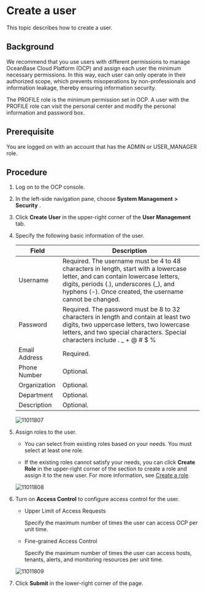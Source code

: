 Create a user
==================================

This topic describes how to create a user.

Background
-------------------------------

We recommend that you use users with different permissions to manage OceanBase Cloud Platform (OCP) and assign each user the minimum necessary permissions. In this way, each user can only operate in their authorized scope, which prevents misoperations by non-professionals and information leakage, thereby ensuring information security.

The PROFILE role is the minimum permission set in OCP. A user with the PROFILE role can visit the personal center and modify the personal information and password box.

**Prerequisite**
-------------------------------------

You are logged on with an account that has the ADMIN or USER_MANAGER role.

**Procedure**
----------------------------------

1. Log on to the OCP console.



2. In the left-side navigation pane, choose **System Management** **\>** **Security** .



3. Click **Create User** in the upper-right corner of the **User Management** tab.



4. Specify the following basic information of the user.



   |     Field     |                                                                                                                              Description                                                                                                                               |
   |---------------|------------------------------------------------------------------------------------------------------------------------------------------------------------------------------------------------------------------------------------------------------------------------|
   | Username      | Required.  The username must be 4 to 48 characters in length, start with a lowercase letter, and can contain lowercase letters, digits, periods (.), underscores (_), and hyphens (-).   Once created, the username cannot be changed. |
   | Password      | Required.  The password must be 8 to 32 characters in length and contain at least two digits, two uppercase letters, two lowercase letters, and two special characters. Special characters include . _ + @ # $ %                                       |
   | Email Address | Required.                                                                                                                                                                                                                                                              |
   | Phone Number  | Optional.                                                                                                                                                                                                                                                              |
   | Organization  | Optional.                                                                                                                                                                                                                                                              |
   | Department    | Optional.                                                                                                                                                                                                                                                              |
   | Description   | Optional.                                                                                                                                                                                                                                                              |



   ![11011807](https://help-static-aliyun-doc.aliyuncs.com/assets/img/en-US/8839248361/p346482.png)





<!-- -->

5. Assign roles to the user.

   * You can select from existing roles based on your needs. You must select at least one role.



   * If the existing roles cannot satisfy your needs, you can click **Create Role** in the upper-right corner of the section to create a role and assign it to the new user. For more information, see [Create a role](../10.using-system-management/2.create-role.md).






   ![11011808](https://help-static-aliyun-doc.aliyuncs.com/assets/img/en-US/8839248361/p346483.png)





<!-- -->

6. Turn on **Access Control** to configure access control for the user.

   * Upper Limit of Access Requests

     Specify the maximum number of times the user can access OCP per unit time.


   * Fine-grained Access Control

     Specify the maximum number of times the user can access hosts, tenants, alerts, and monitoring resources per unit time.





   ![11011809](https://help-static-aliyun-doc.aliyuncs.com/assets/img/en-US/8839248361/p346484.png)


7. Click **Submit** in the lower-right corner of the page.





